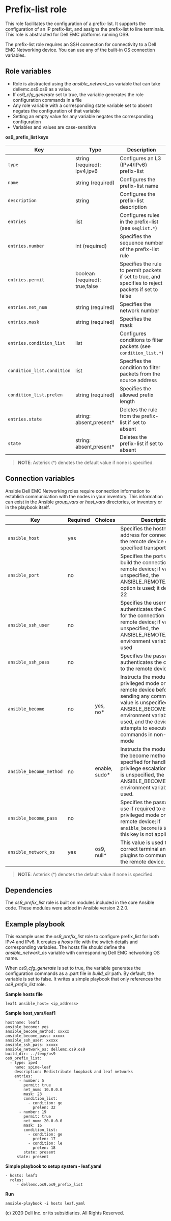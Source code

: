 Prefix-list role
================

This role facilitates the configuration of a prefix-list. It supports the configuration of an IP prefix-list, and assigns the prefix-list to line terminals. This role is abstracted for Dell EMC platforms running OS9.

The prefix-list role requires an SSH connection for connectivity to a Dell EMC Networking device. You can use any of the built-in OS connection variables.

Role variables
--------------

- Role is abstracted using the *ansible_network_os* variable that can take dellemc.os9.os9 as a value.
- If *os9_cfg_generate* set to true, the variable generates the role configuration commands in a file
- Any role variable with a corresponding state variable set to absent negates the configuration of that variable
- Setting an empty value for any variable negates the corresponding configuration
- Variables and values are case-sensitive

**os9_prefix_list keys**

| Key        | Type                      | Description                                             | Support               |
|------------|---------------------------|---------------------------------------------------------|-----------------------|
| ``type`` | string (required): ipv4,ipv6        | Configures an L3 (IPv4/IPv6) prefix-list | os9 |
| ``name`` | string (required)           | Configures the prefix-list name | os9 |
| ``description`` | string           | Configures the prefix-list description  | os9 |
| ``entries`` | list | Configures rules in the prefix-list (see ``seqlist.*``) | os9 |
| ``entries.number`` | int (required)       | Specifies the sequence number of the prefix-list rule          | os9 |
| ``entries.permit`` | boolean (required): true,false         | Specifies the rule to permit packets if set to true, and specifies to reject packets if set to false | os9 |
| ``entries.net_num`` | string (required)       | Specifies the network number                                         | os9 |
| ``entries.mask`` | string (required)        | Specifies the mask                                                      | os9 |
| ``entries.condition_list`` | list         | Configures conditions to filter packets (see ``condition_list.*``)|  os9 |
| ``condition_list.condition`` | list         | Specifies the condition to filter packets from the source address | os9 |
| ``condition_list.prelen`` | string (required)      | Specifies the allowed prefix length                                      | os9 |
| ``entries.state`` | string: absent,present\*   | Deletes the rule from the prefix-list if set to absent     | os9 |
| ``state`` | string: absent,present\*   | Deletes the prefix-list if set to absent     | os9 |

> **NOTE**: Asterisk (\*) denotes the default value if none is specified. 

Connection variables
--------------------

Ansible Dell EMC Networking roles require connection information to establish communication with the nodes in your inventory. This information can exist in the Ansible *group_vars* or *host_vars* directories, or inventory or in the playbook itself.

| Key         | Required | Choices    | Description                                         |
|-------------|----------|------------|-----------------------------------------------------|
| ``ansible_host`` | yes      |            | Specifies the hostname or address for connecting to the remote device over the specified transport |
| ``ansible_port`` | no       |            | Specifies the port used to build the connection to the remote device; if value is unspecified, the ANSIBLE_REMOTE_PORT option is used; it defaults to 22 |
| ``ansible_ssh_user`` | no       |            | Specifies the username that authenticates the CLI login for the connection to the remote device; if value is unspecified, the ANSIBLE_REMOTE_USER environment variable value is used  |
| ``ansible_ssh_pass`` | no       |            | Specifies the password that authenticates the connection to the remote device.  |
| ``ansible_become`` | no       | yes, no\*   | Instructs the module to enter privileged mode on the remote device before sending any commands; if value is unspecified, the ANSIBLE_BECOME environment variable value is used, and the device attempts to execute all commands in non-privileged mode |
| ``ansible_become_method`` | no       | enable, sudo\*   | Instructs the module to allow the become method to be specified for handling privilege escalation; if value is unspecified, the ANSIBLE_BECOME_METHOD environment variable value is used. |
| ``ansible_become_pass`` | no       |            | Specifies the password to use if required to enter privileged mode on the remote device; if ``ansible_become`` is set to no this key is not applicable. |
| ``ansible_network_os`` | yes      | os9, null\*  | This value is used to load the correct terminal and cliconf plugins to communicate with the remote device. |

> **NOTE**: Asterisk (\*) denotes the default value if none is specified.

Dependencies
------------

The *os9_prefix_list* role is built on modules included in the core Ansible code. These modules were added in Ansible version 2.2.0.

Example playbook
----------------

This example uses the *os9_prefix_list* role to configure prefix_list for both IPv4 and IPv6. It creates a *hosts* file with the switch details and corresponding variables. The hosts file should define the *ansible_network_os* variable with corresponding Dell EMC networking OS name. 

When *os9_cfg_generate* is set to true, the variable generates the configuration commands as a .part file in *build_dir* path. By default, the variable is set to false. It writes a simple playbook that only references the *os9_prefix_list* role. 

**Sample hosts file**
 
    leaf1 ansible_host= <ip_address> 

**Sample host_vars/leaf1**

    hostname: leaf1
    ansible_become: yes
    ansible_become_method: xxxxx
    ansible_become_pass: xxxxx
    ansible_ssh_user: xxxxx
    ansible_ssh_pass: xxxxx
    ansible_network_os: dellemc.os9.os9
    build_dir: ../temp/os9
    os9_prefix_list:
      - type: ipv4
        name: spine-leaf
        description: Redistribute loopback and leaf networks 
        entries:
          - number: 5
            permit: true
            net_num: 10.0.0.0
            mask: 23
            condition_list:
              - condition: ge
                prelen: 32
          - number: 19
            permit: true
            net_num: 20.0.0.0
            mask: 16
            condition_list:
              - condition: ge
                prelen: 17
              - condition: le
                prelen: 18
            state: present
         state: present

**Simple playbook to setup system - leaf.yaml**

    - hosts: leaf1
      roles:
         - dellemc.os9.os9_prefix_list

**Run**

    ansible-playbook -i hosts leaf.yaml
    
(c) 2020 Dell Inc. or its subsidiaries.  All Rights Reserved.
